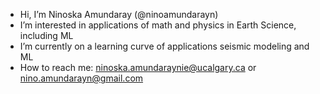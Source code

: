 - Hi, I’m Ninoska Amundaray (@ninoamundarayn)
- I’m interested in applications of math and physics in Earth Science, including ML
- I’m currently on a learning curve of applications seismic modeling and ML
- How to reach me: ninoska.amundaraynie@ucalgary.ca or nino.amundarayn@gmail.com

<!---
ninoamundarayn/ninoamundarayn is a ✨ special ✨ repository because its `README.md` (this file) appears on your GitHub profile.
You can click the Preview link to take a look at your changes.
--->
